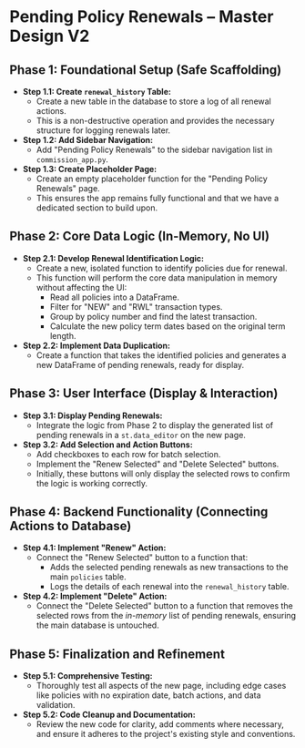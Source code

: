 # Pending Policy Renewals – Master Design V2

## Phase 1: Foundational Setup (Safe Scaffolding)
- **Step 1.1: Create `renewal_history` Table:** 
  - Create a new table in the database to store a log of all renewal actions.
  - This is a non-destructive operation and provides the necessary structure for logging renewals later.
- **Step 1.2: Add Sidebar Navigation:** 
  - Add "Pending Policy Renewals" to the sidebar navigation list in `commission_app.py`.
- **Step 1.3: Create Placeholder Page:** 
  - Create an empty placeholder function for the "Pending Policy Renewals" page.
  - This ensures the app remains fully functional and that we have a dedicated section to build upon.

## Phase 2: Core Data Logic (In-Memory, No UI)
- **Step 2.1: Develop Renewal Identification Logic:** 
  - Create a new, isolated function to identify policies due for renewal.
  - This function will perform the core data manipulation in memory without affecting the UI:
    - Read all policies into a DataFrame.
    - Filter for "NEW" and "RWL" transaction types.
    - Group by policy number and find the latest transaction.
    - Calculate the new policy term dates based on the original term length.
- **Step 2.2: Implement Data Duplication:** 
  - Create a function that takes the identified policies and generates a new DataFrame of pending renewals, ready for display.

## Phase 3: User Interface (Display & Interaction)
- **Step 3.1: Display Pending Renewals:** 
  - Integrate the logic from Phase 2 to display the generated list of pending renewals in a `st.data_editor` on the new page.
- **Step 3.2: Add Selection and Action Buttons:** 
  - Add checkboxes to each row for batch selection.
  - Implement the "Renew Selected" and "Delete Selected" buttons.
  - Initially, these buttons will only display the selected rows to confirm the logic is working correctly.

## Phase 4: Backend Functionality (Connecting Actions to Database)
- **Step 4.1: Implement "Renew" Action:** 
  - Connect the "Renew Selected" button to a function that:
    - Adds the selected pending renewals as new transactions to the main `policies` table.
    - Logs the details of each renewal into the `renewal_history` table.
- **Step 4.2: Implement "Delete" Action:** 
  - Connect the "Delete Selected" button to a function that removes the selected rows from the *in-memory* list of pending renewals, ensuring the main database is untouched.

## Phase 5: Finalization and Refinement
- **Step 5.1: Comprehensive Testing:** 
  - Thoroughly test all aspects of the new page, including edge cases like policies with no expiration date, batch actions, and data validation.
- **Step 5.2: Code Cleanup and Documentation:** 
  - Review the new code for clarity, add comments where necessary, and ensure it adheres to the project's existing style and conventions.
